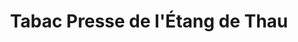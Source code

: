 ---
title: "Tabac Presse de l'Étang de Thau"
url: /sete/tabac-presse-de-letang-de-thau/
shop: marchand de journaux
---